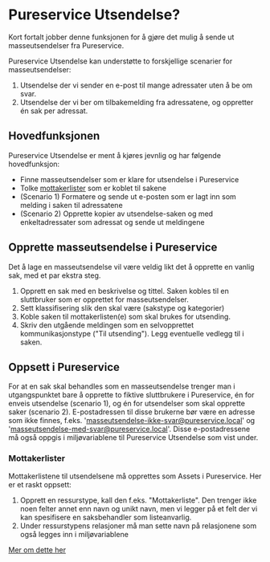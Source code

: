 # Pureservice Utsendelse? #

Kort fortalt jobber denne funksjonen for å gjøre det mulig å sende ut masseutsendelser fra Pureservice.

Pureservice Utsendelse kan understøtte to forskjellige scenarier for masseutsendelser:

1. Utsendelse der vi sender en e-post til mange adressater uten å be om svar.
2. Utsendelse der vi ber om tilbakemelding fra adressatene, og oppretter én sak per adressat.

## Hovedfunksjonen ##

Pureservice Utsendelse er ment å kjøres jevnlig og har følgende hovedfunksjon:

- Finne masseutsendelser som er klare for utsendelse i Pureservice
- Tolke [mottakerlister](mailinglists.md) som er koblet til sakene
- (Scenario 1) Formatere og sende ut e-posten som er lagt inn som melding i saken til adressatene
- (Scenario 2) Opprette kopier av utsendelse-saken og med enkeltadressater som adressat og sende ut meldingene

## Opprette masseutsendelse i Pureservice ##

Det å lage en masseutsendelse vil være veldig likt det å opprette en vanlig sak, med et par ekstra steg.

1. Opprett en sak med en beskrivelse og tittel. Saken kobles til en sluttbruker som er opprettet for masseutsendelser.
2. Sett klassifisering slik den skal være (sakstype og kategorier)
3. Koble saken til mottakerlisten(e) som skal brukes for utsending.
4. Skriv den utgående meldingen som en selvopprettet kommunikasjonstype ("Til utsending"). Legg eventuelle vedlegg til i saken.


## Oppsett i Pureservice ##

For at en sak skal behandles som en masseutsendelse trenger man i utgangspunktet bare å opprette to fiktive sluttbrukere i Pureservice, én for enveis utsendelse (scenario 1), og én for utsendelser som skal opprette saker (scenario 2). E-postadressen til disse brukerne bør være en adresse som ikke finnes, f.eks. 'masseutsendelse-ikke-svar@pureservice.local' og 'masseutsendelse-med-svar@pureservice.local'. Disse e-postadressene må også oppgis i miljøvariablene til Pureservice Utsendelse som vist under.

### Mottakerlister ###
Mottakerlistene til utsendelsene må opprettes som Assets i Pureservice. Her er et raskt oppsett:

1. Opprett en ressurstype, kall den f.eks. "Mottakerliste". Den trenger ikke noen felter annet enn navn og unikt navn, men vi legger på et felt der vi kan spesifisere en saksbehandler som listeanvarlig.
2. Under ressurstypens relasjoner må man sette navn på relasjonene som også legges inn i miljøvariablene

[Mer om dette her](mailingliste.md)
